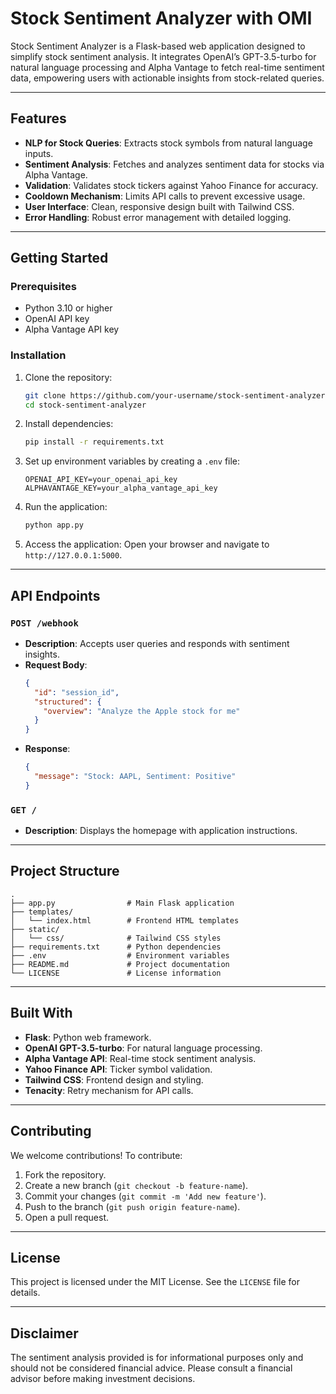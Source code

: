 # Stock Sentiment Analyzer with OMI

Stock Sentiment Analyzer is a Flask-based web application designed to simplify stock sentiment analysis. It integrates OpenAI’s GPT-3.5-turbo for natural language processing and Alpha Vantage to fetch real-time sentiment data, empowering users with actionable insights from stock-related queries.

---

## Features

- **NLP for Stock Queries**: Extracts stock symbols from natural language inputs.
- **Sentiment Analysis**: Fetches and analyzes sentiment data for stocks via Alpha Vantage.
- **Validation**: Validates stock tickers against Yahoo Finance for accuracy.
- **Cooldown Mechanism**: Limits API calls to prevent excessive usage.
- **User Interface**: Clean, responsive design built with Tailwind CSS.
- **Error Handling**: Robust error management with detailed logging.

---


## Getting Started

### Prerequisites

- Python 3.10 or higher
- OpenAI API key
- Alpha Vantage API key

### Installation

1. Clone the repository:
   ```bash
   git clone https://github.com/your-username/stock-sentiment-analyzer.git
   cd stock-sentiment-analyzer
   ```
2. Install dependencies:
   ```bash
   pip install -r requirements.txt
   ```
3. Set up environment variables by creating a `.env` file:
   ```env
   OPENAI_API_KEY=your_openai_api_key
   ALPHAVANTAGE_KEY=your_alpha_vantage_api_key
   ```
4. Run the application:
   ```bash
   python app.py
   ```
5. Access the application:
   Open your browser and navigate to `http://127.0.0.1:5000`.

---

## API Endpoints

### `POST /webhook`
- **Description**: Accepts user queries and responds with sentiment insights.
- **Request Body**:
  ```json
  {
    "id": "session_id",
    "structured": {
      "overview": "Analyze the Apple stock for me"
    }
  }
  ```
- **Response**:
  ```json
  {
    "message": "Stock: AAPL, Sentiment: Positive"
  }
  ```

### `GET /`
- **Description**: Displays the homepage with application instructions.

---

## Project Structure

```
.
├── app.py                # Main Flask application
├── templates/
│   └── index.html        # Frontend HTML templates
├── static/
│   └── css/              # Tailwind CSS styles
├── requirements.txt      # Python dependencies
├── .env                  # Environment variables
├── README.md             # Project documentation
└── LICENSE               # License information
```

---

## Built With

- **Flask**: Python web framework.
- **OpenAI GPT-3.5-turbo**: For natural language processing.
- **Alpha Vantage API**: Real-time stock sentiment analysis.
- **Yahoo Finance API**: Ticker symbol validation.
- **Tailwind CSS**: Frontend design and styling.
- **Tenacity**: Retry mechanism for API calls.

---

## Contributing

We welcome contributions! To contribute:
1. Fork the repository.
2. Create a new branch (`git checkout -b feature-name`).
3. Commit your changes (`git commit -m 'Add new feature'`).
4. Push to the branch (`git push origin feature-name`).
5. Open a pull request.

---

## License

This project is licensed under the MIT License. See the `LICENSE` file for details.

---

## Disclaimer

The sentiment analysis provided is for informational purposes only and should not be considered financial advice. Please consult a financial advisor before making investment decisions.

